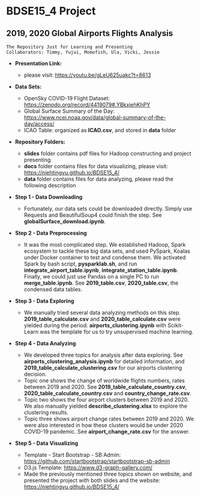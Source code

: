 # **BDSE15_4 Project**
## **2019, 2020 Global Airports Flights Analysis**
`The Repository Just for Learning and Presenting`<br/>
`Collaborators: Timmy, Yujui, Momofish, Ula, Vicki, Jessie`


* **Presentation Link:**
  * please visit: https://youtu.be/gLeU625uakc?t=8613


* **Data Sets:**
  * OpenSky COVID-19 Flight Dataset: https://zenodo.org/record/4419079#.YBkxjehKhPY
  * Global Surface Summary of the Day: https://www.ncei.noaa.gov/data/global-summary-of-the-day/access/
  * ICAO Table: organized as **ICAO.csv**, and stored in **data** folder


* **Repository Folders:**
  * **slides** folder contains pdf files for Hadoop constructing and project presenting
  * **docs** folder contains files for data visualizing, please visit: https://niehtingyu.github.io/BDSE15_4/
  * **data** folder contains files for data analyzing, please read the following description


* **Step 1 - Data Downloading**
  * Fortunately, our data sets could be downloaded directly. Simply use Requests and BeautifulSoup4 could finish the step. See **globalSurface_download.ipynb**.


* **Step 2 - Data Preprocessing**
  * It was the most complicated step. We established Hadoop, Spark ecosystem to tackle these big data sets, and used PySpark, Koalas under Docker container to test and condense them. We activated Spark by bash script, **pysparklab.sh**, and run **integrate_airport_table.ipynb**, **integrate_station_table.ipynb**. Finally, we could just use Pandas on a single PC to run **merge_table.ipynb**. See **2019_table.csv**, **2020_table.csv**, the condensed data tables.


* **Step 3 - Data Exploring**
  * We manually tried several data analyzing methods on this step. **2019_table_calculate.csv** and **2020_table_calculate.csv** were yielded during the period. **airports_clustering.ipynb** with Scikit-Learn was the template for us to try unsupervised machine learning.


* **Step 4 - Data Analyzing**
  * We developed three topics for analysis after data exploring. See **airports_clustering_analysis.ipynb** for detailed information, and **2019_table_calculate_clustering.csv** for our airports clustering decision.
  * Topic one shows the change of worldwide flights numbers, rates between 2019 and 2020. See **2019_table_calculate_country.csv**, **2020_table_calculate_country.csv** and **country_change_rate.csv**.
  * Topic two shows the four airport clusters between 2019 and 2020. We also manually yielded **describe_clustering.xlsx** to explore the clustering results.
  * Topic three shows airport change rates between 2019 and 2020. We were also interested in how these clusters would be under 2020 COVID-19 pandemic. See **airport_change_rate.csv** for the answer.


* **Step 5 - Data Visualizing**
  * Template - Start Bootstrap - SB Admin: https://github.com/startbootstrap/startbootstrap-sb-admin
  * D3.js Template: https://www.d3-graph-gallery.com/
  * Made the previously mentioned three topics shown on website, and presented the project with both slides and the website: https://niehtingyu.github.io/BDSE15_4/
